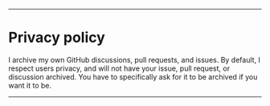 
***

# Privacy policy

I archive my own GitHub discussions, pull requests, and issues. By default, I respect users privacy, and will not have your issue, pull request, or discussion archived. You have to specifically ask for it to be archived if you want it to be.

***
